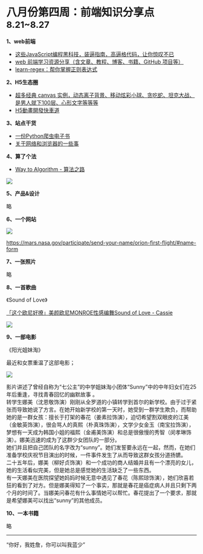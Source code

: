 
# 八月份第四周：前端知识分享点<small>8.21~8.27</small>

__1、web前端__    
    
- [这些JavaScript编程黑科技，装逼指南，高逼格代码，让你惊叹不已](https://github.com/jawil/blog/issues/24)   
- [web 前端学习资源分享（含文章、教程、博客、书籍、GitHub 项目等）](http://mp.weixin.qq.com/s/PSu5yNv2W7hoesJ6sV2L_A)
- [learn-regex：帮你掌握正则表达式](https://github.com/zeeshanu/learn-regex/blob/master/README-cn.md)
 
__2、H5生态圈__      

- [超多经典 canvas 实例，动态离子背景、移动炫彩小球、贪吃蛇、坦克大战、是男人就下100层、心形文字等等等](http://blog.csdn.net/QQ80583600/article/details/77148341)  
- [H5動畫開發快車道](https://isux.tencent.com/h5-animation-highway.html)  

__3、站点干货__    

- [一份Python爬虫电子书](https://zhuanlan.zhihu.com/p/28865834)
- [关于网络和浏览器的一些事](http://www.20thingsilearned.com/zh-CN)

__4、算了个法__     

- [Way to Algorithm - 算法之路](https://zhaochenyou.github.io/Way-to-Algorithm/)

![](https://github.com/bluezhan/weeky/raw/master/docs/img/keyboard.jpg) 

__5、产品&设计__        

略

__6、一个网站__

![](https://github.com/bluezhan/weeky/raw/master/docs/img/84-1.png) 

https://mars.nasa.gov/participate/send-your-name/orion-first-flight/#name-form


__7、一张照片__   

略

__8、一首歌曲__  

《Sound of Love》

[「这个欧尼好撩」美颜欧尼MONROE性感编舞Sound of Love - Cassie ](http://www.bilibili.com/video/av11064810/)

![](https://github.com/bluezhan/weeky/raw/master/docs/img/84-5.jpg) 

__9、一部电影__   

《阳光姐妹淘》     

最近和女票重温了这部电影；  

![](https://github.com/bluezhan/weeky/raw/master/docs/img/84-6.jpg) 

影片讲述了曾经自称为“七公主”的中学姐妹淘小团体“Sunny”中的中年妇女们在25年后重逢，寻找青春回忆的幽默故事 。   
转学生娜美（沈恩敬饰演）刚刚从全罗道的小镇转学到首尔的新学校。由于过于紧张而导致她说了方言。在她开始新学校的第一天时，她受到一群学生欺负，而帮助她的是一群女孩：擅长于打架的春花（姜素拉饰演），迫切希望割双眼皮的江美（金敏英饰演），很会骂人的真熙（朴真珠饰演），文学少女金玉（南宝拉饰演），梦想有一天成为韩国小姐的福熙（金甫美饰演）和总是很傲慢的秀智（闵孝琳饰演）。娜美迅速的成为了这群少女团队的一部分。   
她们并且把自己团队的名字改为“sunny”。她们发誓要永远在一起，然而，在她们准备学校庆祝节目演出的时候，一件事件发生了从而导致这群女孩分道扬镳。    
二十五年后，娜美（柳好贞饰演）和一个成功的商人结婚并且有一个漂亮的女儿，她的生活看似完美，但是她总是感觉她的生活缺乏了一些东西。   
有一天娜美在医院探望她妈妈时候无意中遇见了春花（陈熙琼饰演），她们欣喜若狂的看到了对方。但是娜美得知了一个事实，那就是春花是癌症病人并且只剩下两个月的时间了。当娜美问春花有什么事情她可以帮忙。春花提出了一个要求，那就是希望娜美可以找出“sunny”的其他成员。

__10、一本书籍__ 

略

-------------------

“你好，我姓詹，你可以叫我蓝少”

